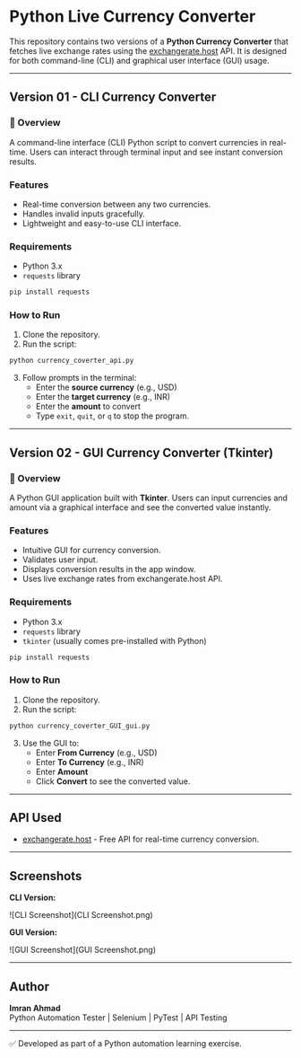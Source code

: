 # Python Live Currency Converter

This repository contains two versions of a **Python Currency Converter** that fetches live exchange rates using the [exchangerate.host](https://exchangerate.host/) API. It is designed for both command-line (CLI) and graphical user interface (GUI) usage.

---

## Version 01 - CLI Currency Converter

### 📌 Overview
A command-line interface (CLI) Python script to convert currencies in real-time. Users can interact through terminal input and see instant conversion results.

### Features
- Real-time conversion between any two currencies.
- Handles invalid inputs gracefully.
- Lightweight and easy-to-use CLI interface.

### Requirements
- Python 3.x
- `requests` library

```bash
pip install requests
```

### How to Run
1. Clone the repository.
2. Run the script:

```bash
python currency_coverter_api.py
```

3. Follow prompts in the terminal:
   - Enter the **source currency** (e.g., USD)
   - Enter the **target currency** (e.g., INR)
   - Enter the **amount** to convert
   - Type `exit`, `quit`, or `q` to stop the program.

---

## Version 02 - GUI Currency Converter (Tkinter)

### 📌 Overview
A Python GUI application built with **Tkinter**. Users can input currencies and amount via a graphical interface and see the converted value instantly.

### Features
- Intuitive GUI for currency conversion.
- Validates user input.
- Displays conversion results in the app window.
- Uses live exchange rates from exchangerate.host API.


### Requirements
- Python 3.x
- `requests` library
- `tkinter` (usually comes pre-installed with Python)

```bash
pip install requests
```

### How to Run
1. Clone the repository.
2. Run the script:

```bash
python currency_coverter_GUI_gui.py
```

3. Use the GUI to:
   - Enter **From Currency** (e.g., USD)
   - Enter **To Currency** (e.g., INR)
   - Enter **Amount**
   - Click **Convert** to see the converted value.

---

## API Used
- [exchangerate.host](https://exchangerate.host/) - Free API for real-time currency conversion.

---

## Screenshots

**CLI Version:**  

![CLI Screenshot](CLI Screenshot.png)


**GUI Version:**  

![GUI Screenshot](GUI Screenshot.png) 

---

## Author
**Imran Ahmad**  
Python Automation Tester | Selenium | PyTest | API Testing  

---

✅ Developed as part of a Python automation learning exercise.

